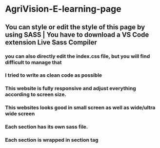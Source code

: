 # AgriVision-E-learning-page

## You can style or edit the style of this page by using SASS | You have to download a VS Code extension Live Sass Compiler

### you can also directly edit the index.css file, but you will find difficult to manage that

### I tried to write as clean code as possible

### This website is fully responsive and adjust everything according to screen size.

### This websites looks good in small screen as well as wide/ultra wide screen

### Each section has its own sass file.

### Each section is wrapped in section tag
